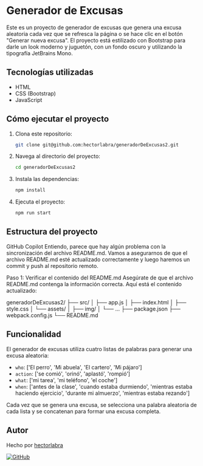 # Generador de Excusas

Este es un proyecto de generador de excusas que genera una excusa aleatoria cada vez que se refresca la página o se hace clic en el botón "Generar nueva excusa". El proyecto está estilizado con Bootstrap para darle un look moderno y juguetón, con un fondo oscuro y utilizando la tipografía JetBrains Mono.

## Tecnologías utilizadas

- HTML
- CSS (Bootstrap)
- JavaScript

## Cómo ejecutar el proyecto

1. Clona este repositorio:

   ```sh
   git clone git@github.com:hectorlabra/generadorDeExcusas2.git
   ```

2. Navega al directorio del proyecto:

   ```sh
   cd generadorDeExcusas2
   ```

3. Instala las dependencias:

   ```sh
   npm install
   ```

4. Ejecuta el proyecto:
   ```sh
   npm run start
   ```

## Estructura del proyecto

GitHub Copilot
Entiendo, parece que hay algún problema con la sincronización del archivo README.md. Vamos a asegurarnos de que el archivo README.md esté actualizado correctamente y luego haremos un commit y push al repositorio remoto.

Paso 1: Verificar el contenido del README.md
Asegúrate de que el archivo README.md contenga la información correcta. Aquí está el contenido actualizado:

generadorDeExcusas2/ ├── src/ │ ├── app.js │ ├── index.html │ ├── style.css │ └── assets/ │ ├── img/ │ └── ... ├── package.json ├── webpack.config.js └── README.md

## Funcionalidad

El generador de excusas utiliza cuatro listas de palabras para generar una excusa aleatoria:

- `who`: ['El perro', 'Mi abuela', 'El cartero', 'Mi pájaro']
- `action`: ['se comió', 'orinó', 'aplastó', 'rompió']
- `what`: ['mi tarea', 'mi teléfono', 'el coche']
- `when`: ['antes de la clase', 'cuando estaba durmiendo', 'mientras estaba haciendo ejercicio', 'durante mi almuerzo', 'mientras estaba rezando']

Cada vez que se genera una excusa, se selecciona una palabra aleatoria de cada lista y se concatenan para formar una excusa completa.

## Autor

Hecho por [hectorlabra](https://github.com/hectorlabra)

[![GitHub](https://github.githubassets.com/images/modules/logos_page/GitHub-Mark.png)](https://github.com/hectorlabra)
